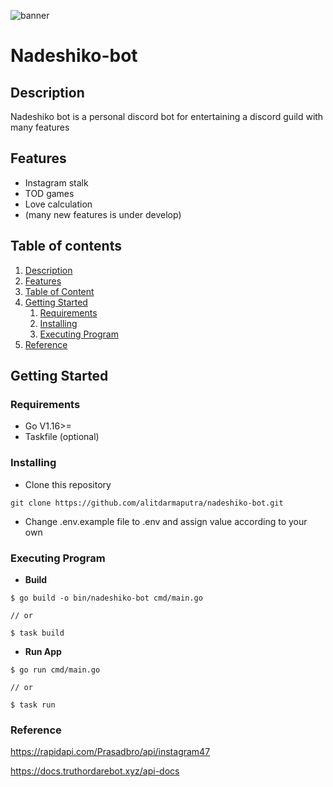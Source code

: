 ![banner](https://user-images.githubusercontent.com/74844470/211693396-d6fb94c3-8e44-4745-8d53-88a67bbc06ae.jpg)
# Nadeshiko-bot
## Description <a name="description"></a>

Nadeshiko bot is a personal discord bot for entertaining a discord guild with many features 

## Features <a name="features"></a>

   * Instagram stalk
   * TOD games
   * Love calculation
   * (many new features is under develop)
## Table of contents <a name="toc"></a>

1. [Description](#description)
2. [Features](#features) 
3. [Table of Content](#toc)
4. [Getting Started](#gettingstarted)
    1. [Requirements](#requirements)
    2. [Installing](#installing)
    3. [Executing Program](#execute)
5. [Reference](#ref)

## Getting Started <a name="gettingstarted"></a>

### Requirements <a name="requirements"></a>

- Go V1.16>=
- <a name="https://taskfile.dev/installation/">Taskfile</a> (optional)

### Installing <a name="installing"></a>
* Clone this repository
```
git clone https://github.com/alitdarmaputra/nadeshiko-bot.git
```
* Change .env.example file to .env and assign value according to your own

### Executing Program <a name="execute"></a>

* **Build**
```
$ go build -o bin/nadeshiko-bot cmd/main.go

// or 

$ task build
```
* **Run App**
```
$ go run cmd/main.go

// or 

$ task run
```

### Reference <a name="ref"></a>
https://rapidapi.com/Prasadbro/api/instagram47

https://docs.truthordarebot.xyz/api-docs
